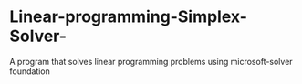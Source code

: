 # Linear-programming-Simplex-Solver-
A program that solves linear programming problems using microsoft-solver foundation 
